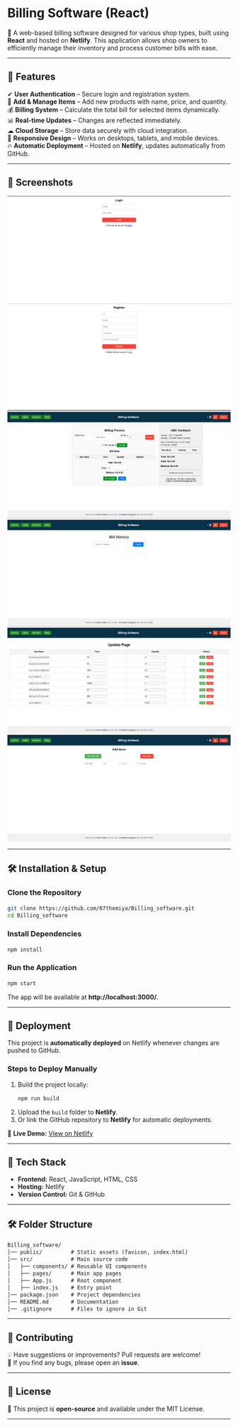 # **Billing Software (React)**  
🚀 A web-based billing software designed for various shop types, built using **React** and hosted on **Netlify**. This application allows shop owners to efficiently manage their inventory and process customer bills with ease.  

---

## **🌟 Features**  
✔ **User Authentication** – Secure login and registration system.  
🛂 **Add & Manage Items** – Add new products with name, price, and quantity.  
💰 **Billing System** – Calculate the total bill for selected items dynamically.  
📊 **Real-time Updates** – Changes are reflected immediately.  
☁ **Cloud Storage** – Store data securely with cloud integration.  
📱 **Responsive Design** – Works on desktops, tablets, and mobile devices.  
🔥 **Automatic Deployment** – Hosted on **Netlify**, updates automatically from GitHub.  

---

## **📸 Screenshots**  
![Application Screenshot](https://github.com/07themiya/Billing_software/blob/main/billing-software/Screenshot%201.png)
![Application Screenshot](https://github.com/07themiya/Billing_software/blob/main/billing-software/Screenshot%202.png)  
![Application Screenshot](https://github.com/07themiya/Billing_software/blob/main/billing-software/Screenshot%203.png)
![Application Screenshot](https://github.com/07themiya/Billing_software/blob/main/billing-software/Screenshot%204.png)
![Application Screenshot](https://github.com/07themiya/Billing_software/blob/main/billing-software/Screenshot%205.png)
![Application Screenshot](https://github.com/07themiya/Billing_software/blob/main/billing-software/Screenshot%206.png)

---

## **🛠️ Installation & Setup**  
### **Clone the Repository**  
```sh
git clone https://github.com/07themiya/Billing_software.git
cd Billing_software
```
### **Install Dependencies**  
```sh
npm install
```
### **Run the Application**  
```sh
npm start
```
The app will be available at **http://localhost:3000/**.  

---

## **🚀 Deployment**  
This project is **automatically deployed** on Netlify whenever changes are pushed to GitHub.  
### **Steps to Deploy Manually**  
1. Build the project locally:  
   ```sh
   npm run build
   ```
2. Upload the `build` folder to **Netlify**.  
3. Or link the GitHub repository to **Netlify** for automatic deployments.  

🔗 **Live Demo:** [View on Netlify](https://euphonious-faloodeh-084b2a.netlify.app/)  

---

## **📌 Tech Stack**  
- **Frontend:** React, JavaScript, HTML, CSS  
- **Hosting:** Netlify  
- **Version Control:** Git & GitHub  

---

## **🛠️ Folder Structure**  
```
Billing_software/
│── public/         # Static assets (favicon, index.html)
│── src/            # Main source code
│   ├── components/ # Reusable UI components
│   ├── pages/      # Main app pages
│   ├── App.js      # Root component
│   ├── index.js    # Entry point
│── package.json    # Project dependencies
│── README.md       # Documentation
│── .gitignore      # Files to ignore in Git
```

---

## **🤝 Contributing**  
💡 Have suggestions or improvements? Pull requests are welcome!  
📌 If you find any bugs, please open an **issue**.  

---

## **📝 License**  
📝 This project is **open-source** and available under the MIT License.  

---
